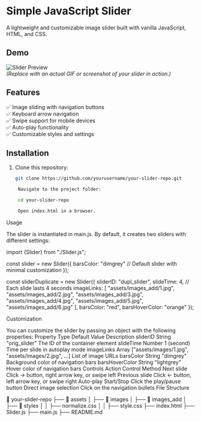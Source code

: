 # Simple JavaScript Slider

A lightweight and customizable image slider built with vanilla JavaScript, HTML, and CSS.

## Demo

![Slider Preview](assets/images/1.jpg)  
*(Replace with an actual GIF or screenshot of your slider in action.)*

## Features

✅ Image sliding with navigation buttons  
✅ Keyboard arrow navigation  
✅ Swipe support for mobile devices  
✅ Auto-play functionality  
✅ Customizable styles and settings  

## Installation

1. Clone this repository:
   ```sh
   git clone https://github.com/yourusername/your-slider-repo.git

    Navigate to the project folder:

    cd your-slider-repo

    Open index.html in a browser.

Usage

The slider is instantiated in main.js. By default, it creates two sliders with different settings:

import {Slider} from "./Slider.js";

const slider = new Slider({
    barsColor: "dimgrey" // Default slider with minimal customization
});

const sliderDuplicate = new Slider({
    sliderID:   "dupl_slider",
    slideTime: 4,  // Each slide lasts 4 seconds
    imageLinks: [
        "assets/images_add/1.jpg",
        "assets/images_add/2.jpg",
        "assets/images_add/3.jpg",
        "assets/images_add/4.jpg",
        "assets/images_add/5.jpg",
        "assets/images_add/6.jpg"
    ],
    barsColor: "red",
    barsHoverColor: "orange"
});

Customization

You can customize the slider by passing an object with the following properties:
Property	Type	Default Value	Description
sliderID	String	"orig_slider"	The ID of the container element
slideTime	Number	1 (second)	Time per slide in autoplay mode
imageLinks	Array	["assets/images/1.jpg", "assets/images/2.jpg", ...]	List of image URLs
barsColor	String	"dimgrey"	Background color of navigation bars
barsHoverColor	String	"lightgrey"	Hover color of navigation bars
Controls
Action	Control Method
Next slide	Click → button, right arrow key, or swipe left
Previous slide	Click ← button, left arrow key, or swipe right
Auto-play Start/Stop	Click the play/pause button
Direct image selection	Click on the navigation bullets
File Structure

📂 your-slider-repo
 ├── 📂 assets
 │   ├── 📂 images
 │   ├── 📂 images_add
 │   ├── 📂 styles
 │   │   ├── normalize.css
 │   │   ├── style.css
 ├── index.html
 ├── Slider.js
 ├── main.js
 ├── README.md

